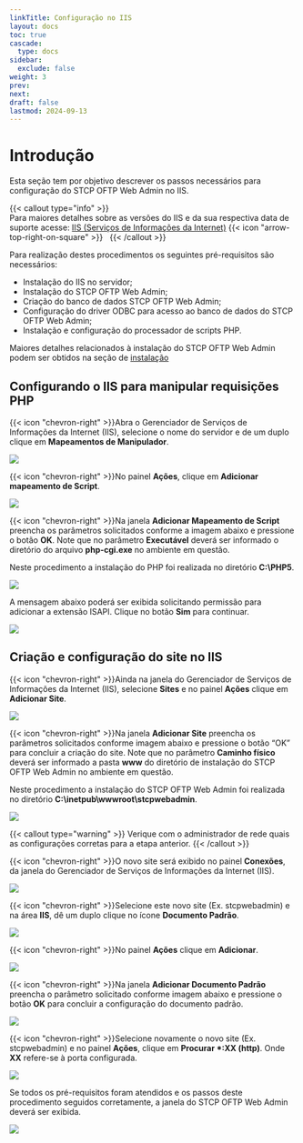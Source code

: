 ```yaml
---
linkTitle: Configuração no IIS
layout: docs
toc: true
cascade:
  type: docs
sidebar:
  exclude: false
weight: 3
prev:
next:
draft: false
lastmod: 2024-09-13
---
```

# Introdução

Esta seção tem por objetivo descrever os passos necessários para configuração do STCP OFTP Web Admin no IIS.

{{< callout type="info" >}}  
Para maiores detalhes sobre as versões do IIS e da sua respectiva data de suporte acesse: <a href="https://learn.microsoft.com/pt-br/lifecycle/products/internet-information-services-iis" target="_blank">IIS (Serviços de Informações da Internet)</a> {{< icon "arrow-top-right-on-square" >}} &nbsp;
{{< /callout >}}

Para realização destes procedimentos os seguintes pré-requisitos são necessários:

* Instalação do IIS no servidor;
* Instalação do STCP OFTP Web Admin;
* Criação do banco de dados STCP OFTP Web Admin;
* Configuração do driver ODBC para acesso ao banco de dados do STCP OFTP Web Admin;
* Instalação e configuração do processador de scripts PHP.

Maiores detalhes relacionados à instalação do STCP OFTP Web Admin podem ser obtidos na seção de [instalação](/stcpwebadmin/install/)

## Configurando o IIS para manipular requisições PHP

{{< icon "chevron-right" >}}Abra o Gerenciador de Serviços de Informações da Internet (IIS), selecione o nome do servidor e de um duplo clique em **Mapeamentos de Manipulador**.

![](./imagem/img3.png)

{{< icon "chevron-right" >}}No painel **Ações**, clique em **Adicionar mapeamento de Script**.

![](./imagem/img4.png)

{{< icon "chevron-right" >}}Na janela **Adicionar Mapeamento de Script** preencha os parâmetros solicitados conforme a imagem abaixo e pressione o botão **OK**. Note que no parâmetro **Executável** deverá ser informado o diretório do arquivo **php-cgi.exe** no ambiente em questão.

Neste procedimento a instalação do PHP foi realizada no diretório **C:\PHP5**.

![](./imagem/img5.png)

A mensagem abaixo poderá ser exibida solicitando permissão para adicionar a extensão ISAPI. Clique no botão **Sim** para continuar.

![](./imagem/img6.png)

## Criação e configuração do site no IIS

{{< icon "chevron-right" >}}Ainda na janela do Gerenciador de Serviços de Informações da Internet (IIS), selecione **Sites** e no painel **Ações** clique em **Adicionar Site**.

![](./imagem/img7.png)

{{< icon "chevron-right" >}}Na janela **Adicionar Site** preencha os parâmetros solicitados conforme imagem abaixo e pressione o botão “OK” para concluir a criação do site. Note que no parâmetro **Caminho físico** deverá ser informado a pasta **www** do diretório de instalação do STCP OFTP Web Admin no ambiente em questão.

Neste procedimento a instalação do STCP OFTP Web Admin foi realizada no diretório **C:\inetpub\wwwroot\stcpwebadmin**.

![](./imagem/img8.png)

{{< callout type="warning" >}}
 Verique com o administrador de rede quais as configurações corretas para a etapa anterior.
{{< /callout >}}

{{< icon "chevron-right" >}}O novo site será exibido no painel **Conexões**, da janela do Gerenciador de Serviços de Informações da Internet (IIS).

![](./imagem/img10.png)

{{< icon "chevron-right" >}}Selecione este novo site (Ex. stcpwebadmin) e na área **IIS**, dê um duplo clique no ícone **Documento Padrão**.

![](./imagem/img11.png)

{{< icon "chevron-right" >}}No painel **Ações** clique em **Adicionar**.

![](./imagem/img12.png)

{{< icon "chevron-right" >}}Na janela **Adicionar Documento Padrão** preencha o parâmetro solicitado conforme imagem abaixo e pressione o botão **OK** para concluir a configuração do documento padrão.

![](./imagem/img13.png)

{{< icon "chevron-right" >}}Selecione novamente o novo site (Ex. stcpwebadmin) e no painel **Ações**, clique em **Procurar *:XX (http)**. Onde **XX** refere-se à porta configurada.

![](./imagem/img14.png)

Se todos os pré-requisitos foram atendidos e os passos deste procedimento seguidos corretamente, a janela do STCP OFTP Web Admin deverá ser exibida.

![](./imagem/img15.png)